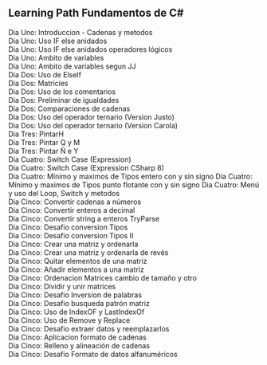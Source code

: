 ## Learning Path  Fundamentos de C#

Dia Uno: Introduccion - Cadenas y metodos                                
Dia Uno: Uso IF else anidados                                                 
Dia Uno: Uso IF else anidados operadores lógicos                    
Dia Uno: Ambito de variables                                                 
Dia Uno: Ambito de variables segun JJ                                         
Dia Dos: Uso de ElseIf                                                     
Dia Dos: Matricies                                                     
Dia Dos: Uso de los comentarios                              
Dia Dos: Preliminar de igualdades                              
Dia Dos: Comparaciones de cadenas                            
Dia Dos: Uso del operador ternario (Version Justo)      
Dia Dos: Uso del operador ternario (Version Carola)      
Dia Tres: PintarH                                                     
Dia Tres: Pintar Q y M                                               
Dia Tres: Pintar Ñ e Y                                                   
Dia Cuatro: Switch Case (Expression)                          
Dia Cuatro: Switch Case (Expression CSharp 8)           
Dia Cuatro: Mínimo y maximos de Tipos entero con y sin signo 
Dia Cuatro: Mínimo y maximos de Tipos punto flotante con y sin signo 
Dia Cuatro: Menú y uso del Loop, Switch y metodos   
Dia Cinco: Convertir cadenas a números            
Dia Cinco: Convertir enteros a decimal             
Dia Cinco: Convertir string a enteros TryParse       
Dia Cinco: Desafio conversion Tipos               
Dia Cinco: Desafio conversion Tipos II              
Dia Cinco: Crear una matriz y ordenarla            
Dia Cinco: Crear una matriz y ordenarla de revés     
Dia Cinco: Quitar elementos de una matriz          
Dia Cinco: Añadir elementos a una matriz           
Dia Cinco: Ordenacion Matrices cambio de tamaño y otro                           
Dia Cinco: Dividir y unir matrices                  
Dia Cinco: Desafio Inversion de palabras            
Dia Cinco: Desafio busqueda patrón matriz          
Dia Cinco: Uso de IndexOF y LastIndexOf            
Dia Cinco: Uso de Remove y Replace               
Dia Cinco: Desafio extraer datos y reemplazarlos                                 
Dia Cinco: Aplicacion formato de cadenas           
Dia Cinco: Relleno y alineación de cadenas          
Dia Cinco: Desafio Formato de datos alfanuméricos   